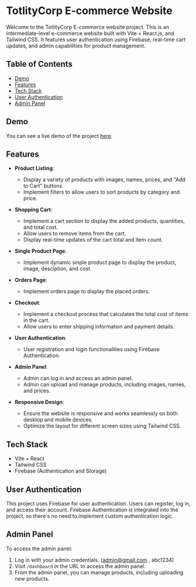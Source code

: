 # TotlityCorp E-commerce Website

Welcome to the TotlityCorp E-commerce website project. This is an intermediate-level e-commerce website built with Vite + React.js, and Tailwind CSS. It features user authentication using Firebase, real-time cart updates, and admin capabilities for product management.

## Table of Contents

- [Demo](#demo)
- [Features](#features)
- [Tech Stack](#tech-stack)
- [User Authentication](#user-authentication)
- [Admin Panel](#admin-panel)

## Demo

You can see a live demo of the project [here](#https://totalitycorp-frontend-challenge-blond.vercel.app/).

## Features

- **Product Listing**:

  - Display a variety of products with images, names, prices, and "Add to Cart" buttons.
  - Implement filters to allow users to sort products by category and price.

- **Shopping Cart**:
  - Implement a cart section to display the added products, quantities, and total cost.
  - Allow users to remove items from the cart.
  - Display real-time updates of the cart total and item count.
- **Single Product Page**:

  - Implement dynamic sinple product page to display the product, image, desciption, and cost.

- **Orders Page**:
  - Implement orders page to display the placed orders.
- **Checkout**:

  - Implement a checkout process that calculates the total cost of items in the cart.
  - Allow users to enter shipping information and payment details.

- **User Authentication**:

  - User registration and login functionalities using Firebase Authentication.

- **Admin Panel**:

  - Admin can log in and access an admin panel.
  - Admin can upload and manage products, including images, names, and prices.

- **Responsive Design**:
  - Ensure the website is responsive and works seamlessly on both desktop and mobile devices.
  - Optimize the layout for different screen sizes using Tailwind CSS.

## Tech Stack

- Vite + React
- Tailwind CSS
- Firebase (Authentication and Storage)

## User Authentication

This project uses Firebase for user authentication. Users can register, log in, and access their account. Firebase Authentication is integrated into the project, so there's no need to implement custom authentication logic.

## Admin Panel

To access the admin panel:

1. Log in with your admin credentials. (admin@gmail.com , abc1234)
2. Visit `/dashboard` in the URL to access the admin panel.
3. From the admin panel, you can manage products, including uploading new products.
